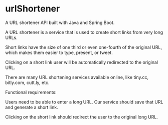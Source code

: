 # urlShortener
A URL shortener API built with Java and Spring Boot.

A URL shortener is a service that is used to create short links from very long URLs.

Short links have the size of one third or even one-fourth of the original URL, which makes them easier to type, present, or tweet. 

Clicking on a short link user will be automatically redirected to the original URL.

There are many URL shortening services available online, like tiny.cc, bitly.com, cutt.ly, etc.

Functional requirements:

Users need to be able to enter a long URL. Our service should save that URL and generate a short link.

Clicking on the short link should redirect the user to the original long URL.
